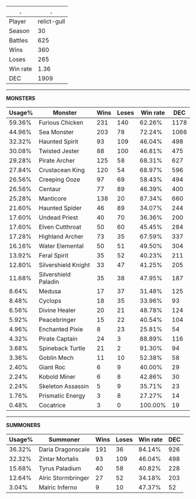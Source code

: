 .|.
|-|-
Player|relict-gull
Season|30
Battles|625
Wins|360
Loses|265
Win rate|1.36
DEC|1909

---
**MONSTERS**

Usage%|Monster|Wins|Loses|Win rate|DEC|
-|-|-|-|-|-|
59.36%|Furious Chicken|231|140|62.26%|1178|
44.96%|Sea Monster|203|78|72.24%|1066|
32.32%|Haunted Spirit|93|109|46.04%|498|
30.08%|Twisted Jester|88|100|46.81%|475|
29.28%|Pirate Archer|125|58|68.31%|627|
27.84%|Crustacean King|120|54|68.97%|596|
26.56%|Creeping Ooze|97|69|58.43%|494|
26.56%|Centaur|77|89|46.39%|400|
25.28%|Manticore|138|20|87.34%|660|
21.60%|Haunted Spider|46|89|34.07%|244|
17.60%|Undead Priest|40|70|36.36%|200|
17.60%|Elven Cutthroat|50|60|45.45%|284|
17.28%|Highland Archer|73|35|67.59%|337|
16.16%|Water Elemental|50|51|49.50%|304|
13.92%|Feral Spirit|35|52|40.23%|211|
12.80%|Silvershield Knight|33|47|41.25%|205|
11.68%|Silvershield Paladin|35|38|47.95%|187|
8.64%|Medusa|17|37|31.48%|125|
8.48%|Cyclops|18|35|33.96%|93|
6.56%|Divine Healer|20|21|48.78%|124|
5.92%|Peacebringer|15|22|40.54%|104|
4.96%|Enchanted Pixie|8|23|25.81%|54|
4.32%|Pirate Captain|24|3|88.89%|116|
3.68%|Spineback Turtle|21|2|91.30%|94|
3.36%|Goblin Mech|11|10|52.38%|58|
2.40%|Giant Roc|6|9|40.00%|29|
2.24%|Kobold Miner|6|8|42.86%|30|
2.24%|Skeleton Assassin|5|9|35.71%|23|
1.76%|Prismatic Energy|3|8|27.27%|14|
0.48%|Cocatrice|3|0|100.00%|19|

---
**SUMMONERS**

Usage%|Summoner|Wins|Loses|Win rate|DEC|
-|-|-|-|-|-|
36.32%|Daria Dragonscale|191|36|84.14%|926|
32.32%|Zintar Mortalis|93|109|46.04%|498|
15.68%|Tyrus Paladium|40|58|40.82%|228|
12.64%|Alric Stormbringer|27|52|34.18%|203|
3.04%|Malric Inferno|9|10|47.37%|52|
